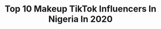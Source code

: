 ---
title: Top 10 Makeup TikTok Influencers In Nigeria In 2020
description: >-
  Find top makeup TikTok influencers in Nigeria in 2020. Most popular hashtags: #fyp #makeup #foryou #teamtennie.
platform: TikTok
hits: 16
text_top: See the best TikTok profiles on inBeat.
text_bottom: Our database holds 16 TikTok influencers like this in Nigeria for you to contact.
profiles:
  - username: "tinanutcrazy"
    fullname: >-
      Tina Samuel
    bio: >-
      Self taught makeup artist⭐️ IG:@tinanutcrazy Tinasamuelofficial@gmail.com
    location: "Nigeria"
    followers: 62000
    engagement: 1426
    commentsToLikes: 0.058605
    id: ck90z7dakcup00j782nf3in88
    verified: false
    hashtags: "#halloweenlooks, #instyle, #foryou, #fyp"
  - username: "deizwa"
    fullname: >-
      Deizwa
    bio: >-
      🇳🇬 I like to think I can dance, transition, lip sync & makeup🙈 20k please?🥺
    location: "Nigeria"
    followers: 10700
    engagement: 469
    commentsToLikes: 0.024996
    id: ckbfhnx6mdbci0j23kf0r6gyx
    verified: false
    hashtags: "#nigeriatiktok, #fyp, #duet, #savageremixchallange"
  - username: "jhayneey"
    fullname: >-
      Jhayne Michaels
    bio: >-
      You’re gonna love it here 😉 I reply comments 😉 Sign petition to end SARS in NG
    location: "Nigeria"
    followers: 73200
    engagement: 1643
    commentsToLikes: 0.098484
    id: ckb19yitvy6e40j23m0gjt1o2
    verified: false
    hashtags: "#grwm, #jhayneey, #fyp, #makeuptransformation"
  - username: "vickyforr"
    fullname: >-
      vicky_fortunatus
    bio: >-
      Wlc to my profile😊Kindly follow back,and don’t forget to drop a❤️in the vid👇🏽
    location: "Nigeria"
    followers: 11200
    engagement: 1464
    commentsToLikes: 0.119693
    id: ck9107a6ogmne0j78ugv4mjj5
    verified: false
    hashtags: "#makeup, #viral, #foryou, #halloween"
  - username: "obiekweretta"
    fullname: >-
      Loretta
    bio: >-
      #ENDSARS PLEASE SIGN THE PETITION BY CLICKING THE LINK BELOW!
    location: "Nigeria"
    followers: 24100
    engagement: 1447
    commentsToLikes: 0.062706
    id: ck9116r1wkmyt0j78ro6muq33
    verified: false
    hashtags: "#obiekweretta, #outfit, #fyp, #viralvideo"
  - username: "lebats"
    fullname: >-
      Christabel
    bio: >-
      Faouzia’s tune soothes my soul CEO of Rants 📩 hellolebats@gmail.com
    location: "Nigeria"
    followers: 64800
    engagement: 1520
    commentsToLikes: 0.035988
    id: ck9116i5lkkii0j78znpm6o9a
    verified: false
    hashtags: "#greenscreen, #jijing, #jiji, #foryou"
  - username: "miss_ejiga"
    fullname: >-
      Jemima Ejiga
    bio: >-
      I make myself look like different things for fun!
    location: "Nigeria"
    followers: 11000
    engagement: 1602
    commentsToLikes: 0.053985
    id: ck9116opukmcf0j78m2mduqnl
    verified: false
    hashtags: "#foryou, #teamtennie, #art, #tiktoknigeria"
  - username: "iamonyinyechi"
    fullname: >-
      Onyinye Efiokwu
    bio: >-
      Dm me on ig for promotions ✌🏾 🇳🇬 🇳🇬
    location: "Nigeria"
    followers: 95800
    engagement: 1501
    commentsToLikes: 0.014120
    id: ckc91ir5grj0l0j23jgkk9qpt
    verified: false
    hashtags: "#fyp, #iamonyinyechi, #makeuptransition, #beauty"
  - username: "e4ma"
    fullname: >-
      E4ma
    bio: >-
      Dancer | Creator INSTAGRAM : @e4ma_
    location: "Nigeria"
    followers: 444200
    engagement: 1483
    commentsToLikes: 0.010910
    id: ckc8djjso93tm0j23ztj9p6ek
    verified: true
    hashtags: "#e4ma, #makeup, #transition, #shorthair"
  - username: "enioluwa"
    fullname: >-
      📍Eni
    bio: >-
      📍Food 📍Grooming Enioluwaadeoluwa@gmail.com
    location: "Nigeria"
    followers: 13200
    engagement: 1087
    commentsToLikes: 0.028902
    id: ck9k6x8yx2ng20j78uein2fmy
    verified: false
    hashtags: "#fyp, #fy, #beautynation, #teamtennie"
---